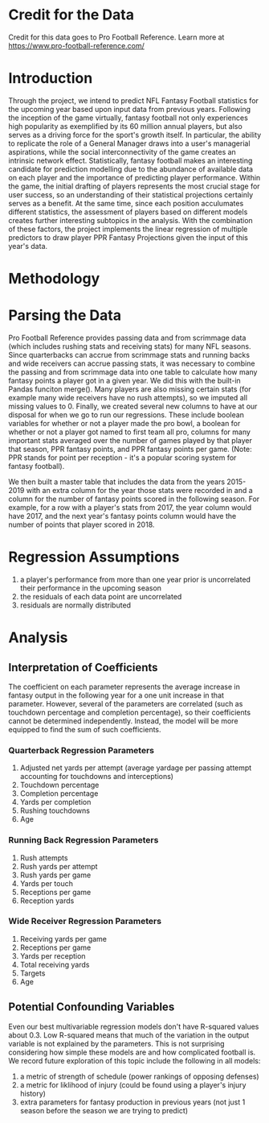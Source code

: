 # Credit for the Data

Credit for this data goes to Pro Football Reference. Learn more at https://www.pro-football-reference.com/

# Introduction

Through the project, we intend to predict NFL Fantasy Football statistics for the upcoming year based upon input data from previous years. Following the inception of the game virtually, fantasy football not only experiences high popularity as exemplified by its 60 million annual players, but also serves as a driving force for the sport's growth itself. In particular, the ability to replicate the role of a General Manager draws into a user's managerial aspirations, while the social interconnectivity of the game creates an intrinsic network effect. Statistically, fantasy football makes an interesting candidate for prediction modelling due to the abundance of available data on each player and the importance of predicting player performance. Within the game, the initial drafting of players represents the most crucial stage for user success, so an understanding of their statistical projections certainly serves as a benefit. At the same time, since each position acculumates different statistics, the assessment of players based on different models creates further interesting subtopics in the analysis. With the combination of these factors, the project implements the linear regression of multiple predictors to draw player PPR Fantasy Projections given the input of this year's data.  

# Methodology




# Parsing the Data

Pro Football Reference provides passing data and from scrimmage data (which includes rushing stats and receiving stats) for many NFL seasons. Since quarterbacks can accrue from scrimmage stats and running backs and wide receivers can accrue passing stats, it was necessary to combine the passing and from scrimmage data into one table to calculate how many fantasy points a player got in a given year. We did this with the built-in Pandas funciton merge(). Many players are also missing certain stats (for example many wide receivers have no rush attempts), so we imputed all missing values to 0. Finally, we created several new columns to have at our disposal for when we go to run our regressions. These include boolean variables for whether or not a player made the pro bowl, a boolean for whether or not a player got named to first team all pro, columns for many important stats averaged over the number of games played by that player that season, PPR fantasy points, and PPR fantasy points per game. (Note: PPR stands for point per reception - it's a popular scoring system for fantasy football).

We then built a master table that includes the data from the years 2015-2019 with an extra column for the year those stats were recorded in and a column for the number of fantasy points scored in the following season. For example, for a row with a player's stats from 2017, the year column would have 2017, and the next year's fantasy points column would have the number of points that player scored in 2018.

# Regression Assumptions

1. a player's performance from more than one year prior is uncorrelated their performance in the upcoming season
2. the residuals of each data point are uncorrelated
3. residuals are normally distributed

# Analysis

## Interpretation of Coefficients

The coefficient on each parameter represents the average increase in fantasy output in the following year for a one unit increase in that parameter. However, several of the parameters are correlated (such as touchdown percentage and completion percentage), so their coefficients cannot be determined independently. Instead, the model will be more equipped to find the sum of such coefficients.

### Quarterback Regression Parameters
1. Adjusted net yards per attempt (average yardage per passing attempt accounting for touchdowns and interceptions)
2. Touchdown percentage
3. Completion percentage
4. Yards per completion
5. Rushing touchdowns
6. Age

### Running Back Regression Parameters
1. Rush attempts
2. Rush yards per attempt
3. Rush yards per game
4. Yards per touch
5. Receptions per game
6. Reception yards

### Wide Receiver Regression Parameters
1. Receiving yards per game
2. Receptions per game
3. Yards per reception
4. Total receiving yards
5. Targets
6. Age


## Potential Confounding Variables

Even our best multivariable regression models don't have R-squared values about 0.3. Low R-squared means that much of the variation in the output variable is not explained by the parameters. This is not surprising considering how simple these models are and how complicated football is. We record future exploration of this topic include the following in all models:

1. a metric of strength of schedule (power rankings of opposing defenses)
2. a metric for liklihood of injury (could be found using a player's injury history)
3. extra parameters for fantasy production in previous years (not just 1 season before the season we are trying to predict)
